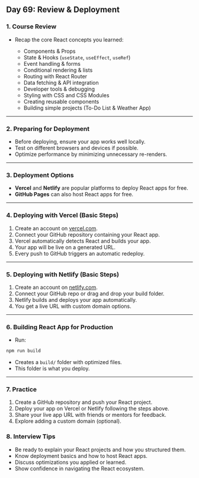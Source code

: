 ## Day 69: Review & Deployment

### 1. Course Review

* Recap the core React concepts you learned:

  * Components & Props
  * State & Hooks (`useState`, `useEffect`, `useRef`)
  * Event handling & forms
  * Conditional rendering & lists
  * Routing with React Router
  * Data fetching & API integration
  * Developer tools & debugging
  * Styling with CSS and CSS Modules
  * Creating reusable components
  * Building simple projects (To-Do List & Weather App)

---

### 2. Preparing for Deployment

* Before deploying, ensure your app works well locally.
* Test on different browsers and devices if possible.
* Optimize performance by minimizing unnecessary re-renders.

---

### 3. Deployment Options

* **Vercel** and **Netlify** are popular platforms to deploy React apps for free.
* **GitHub Pages** can also host React apps for free.

---

### 4. Deploying with Vercel (Basic Steps)

1. Create an account on [vercel.com](https://vercel.com).
2. Connect your GitHub repository containing your React app.
3. Vercel automatically detects React and builds your app.
4. Your app will be live on a generated URL.
5. Every push to GitHub triggers an automatic redeploy.

---

### 5. Deploying with Netlify (Basic Steps)

1. Create an account on [netlify.com](https://netlify.com).
2. Connect your GitHub repo or drag and drop your build folder.
3. Netlify builds and deploys your app automatically.
4. You get a live URL with custom domain options.

---

### 6. Building React App for Production

* Run:

```bash
npm run build
```

* Creates a `build/` folder with optimized files.
* This folder is what you deploy.

---

### 7. Practice

<div class="practice">

1. Create a GitHub repository and push your React project.
2. Deploy your app on Vercel or Netlify following the steps above.
3. Share your live app URL with friends or mentors for feedback.
4. Explore adding a custom domain (optional).

</div>

<div class="section-break"></div>

### 8. Interview Tips

* Be ready to explain your React projects and how you structured them.
* Know deployment basics and how to host React apps.
* Discuss optimizations you applied or learned.
* Show confidence in navigating the React ecosystem.

<div class="section-break"></div>
